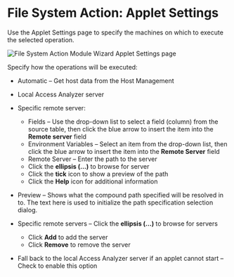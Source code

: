 # File System Action: Applet Settings

Use the Applet Settings page to specify the machines on which to execute the selected operation.

![File System Action Module Wizard Applet Settings page](/img/product_docs/accessanalyzer/admin/datacollector/fsaa/appletsettings.webp)

Specify how the operations will be executed:

- Automatic – Get host data from the Host Management
- Local Access Analyzer server
- Specific remote server:

  - Fields – Use the drop-down list to select a field (column) from the source table, then click
    the blue arrow to insert the item into the **Remote server** field
  - Environment Variables – Select an item from the drop-down list, then click the blue arrow to
    insert the item into the **Remote Server** field
  - Remote Server – Enter the path to the server
  - Click the **ellipsis (…)** to browse for server
  - Click the **tick** icon to show a preview of the path
  - Click the **Help** icon for additional information

- Preview – Shows what the compound path specified will be resolved in to. The text here is used to
  initialize the path specification selection dialog.
- Specific remote servers – Click the **ellipsis (…)** to browse for servers

  - Click **Add** to add the server
  - Click **Remove** to remove the server

- Fall back to the local Access Analyzer server if an applet cannot start – Check to enable this
  option
